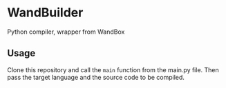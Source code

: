 # WandBuilder
Python compiler, wrapper from WandBox


## Usage
Clone this repository and call the `main` function from the main.py file. Then pass the target language and the source code to be compiled.
